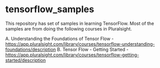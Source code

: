 # tensorflow_samples

This repository has set of samples in learning TensorFlow. Most of the samples are from doing the following courses in Pluralsight.

A. Understanding the Foundations of Tensor Flow - https://app.pluralsight.com/library/courses/tensorflow-understanding-foundations/description
B. Tensor Flow - Getting Started - https://app.pluralsight.com/library/courses/tensorflow-getting-started/description


